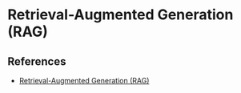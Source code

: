 # Retrieval-Augmented Generation (RAG)

## References

- [Retrieval-Augmented Generation (RAG)](https://righteous-guardian-68f.notion.site/Retrieval-Augmented-Generation-RAG-13bc0f5171ec80e2bf8bfa0d05235b9a?source=copy_link)
